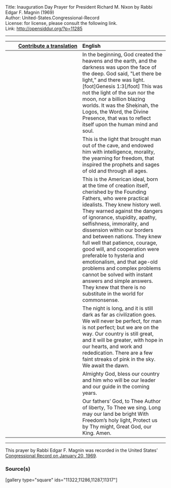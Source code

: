 <html>
<head></head>
<body>
Title: Inauguration Day Prayer for President Richard M. Nixon by Rabbi Edgar F. Magnin (1969)<br />
Author: United-States.Congressional-Record<br />
License: for license, please consult the following link.<br />
Link: <a href="http://opensiddur.org/?p=11285">http://opensiddur.org/?p=11285</a>
<p />
<hr />

<table style="margin-left: auto;margin-right: auto;" class="draggable">
<thead><tr><th id="x" style="text-align: right;"><a href="/contributing/upload/">Contribute a translation</a></th><th style="text-align: left;">English</th></tr></thead>
<tbody>
<tr><td style="vertical-align:top;" width="46%">
<div class="liturgy"><span lang="he">

</span></div></td>
 
<td style="vertical-align:top;" width="53%">
<div class="english">
In the beginning, 
God created the heavens and the earth, 
and the darkness was upon the face of the deep. 
God said, "Let there be light," 
and there was light.[foot]Genesis 1:3[/foot] 
This was not the light of the sun nor the moon, 
nor a billion blazing worlds. 
It was the Sheḳinah, 
the Logos, the Word, 
the Divine Presence, 
that was to reflect itself 
upon the human mind and soul.
</div></td></tr>


<tr><td style="vertical-align:top;" width="46%">
<div class="liturgy"><span lang="he">

</span></div></td>
 
<td style="vertical-align:top;" width="53%">
<div class="english">
This is the light 
that brought man out of the cave, 
and endowed him with intelligence, 
morality, 
the yearning for freedom, 
that inspired the prophets and sages of old 
and through all ages.
</div></td></tr>


<tr><td style="vertical-align:top;" width="46%">
<div class="liturgy"><span lang="he">

</span></div></td>
 
<td style="vertical-align:top;" width="53%">
<div class="english">
This is the American ideal, 
born at the time of creation itself, 
cherished by the Founding Fathers, 
who were practical idealists. 
They knew history well. 
They warned against the dangers of ignorance, 
stupidity, 
apathy, 
selfishness, 
immorality, 
and dissension within our borders 
and between nations. 
They knew full well that patience, 
courage, 
good will, 
and cooperation 
were preferable to hysteria 
and emotionalism, 
and that age-old problems 
and complex problems 
cannot be solved with instant answers 
and simple answers. 
They knew 
that there is no substitute in the world 
for commonsense.
</div></td></tr>


<tr><td style="vertical-align:top;" width="46%">
<div class="liturgy"><span lang="he">

</span></div></td>
 
<td style="vertical-align:top;" width="53%">
<div class="english">
The night is long, 
and it is still dark 
as far as civilization goes. 
We will never be perfect, 
for man is not perfect; 
but we are on the way. 
Our country is still great, 
and it will be greater, 
with hope in our hearts, 
and work and rededication. 
There are a few faint streaks of pink in the sky. 
We await the dawn.
</div></td></tr>


<tr><td style="vertical-align:top;" width="46%">
<div class="liturgy"><span lang="he">

</span></div></td>
 
<td style="vertical-align:top;" width="53%">
<div class="english">
Almighty God, 
bless our country 
and him who will be our leader 
and our guide 
in the coming years.
</div></td></tr>


<tr><td style="vertical-align:top;" width="46%">
<div class="liturgy"><span lang="he">

</span></div></td>
 
<td style="vertical-align:top;" width="53%">
<div class="english">
Our fathers’ God, 
to Thee Author of liberty,
To Thee we sing.
Long may our land be bright 
With Freedom’s holy light,
Protect us by Thy might,
Great God, our King.
Amen.
</div></td></tr>
</tbody></table>

<hr />

This prayer by Rabbi Edgar F. Magnin was recorded in the United States’ <a href="https://archive.org/stream/congressionalrec115bunit#page/n647/mode/2up">Congressional Record on January 20, 1969</a>.

<h3>Source(s)</h3>

[gallery type="square" ids="11322,11286,11287,11317"]
</body>
</html>